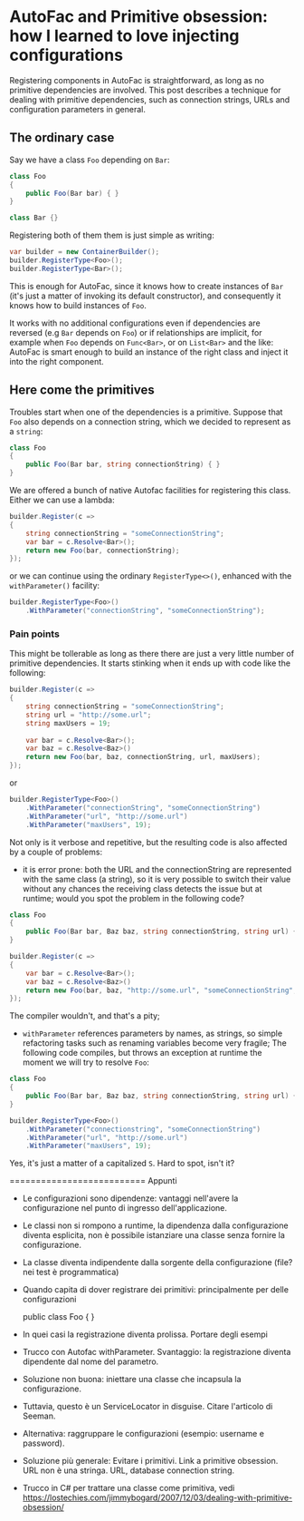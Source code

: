 AutoFac and Primitive obsession: how I learned to love injecting configurations
===============================================================================

Registering components in AutoFac is straightforward, as long as no primitive dependencies are involved. This post describes a technique for dealing with primitive dependencies, such as connection strings, URLs and configuration parameters in general.

## The ordinary case

Say we have a class `Foo` depending on `Bar`: 

```csharp
class Foo
{
    public Foo(Bar bar) { }
}

class Bar {}
```

Registering both of them them is just simple as writing:

```csharp
var builder = new ContainerBuilder();
builder.RegisterType<Foo>();
builder.RegisterType<Bar>();
```

This is enough for AutoFac, since it knows how to create instances of `Bar` (it's just a matter of invoking its default constructor), and consequently it knows how to build instances of `Foo`.

It works with no additional configurations even if dependencies are reversed (e.g `Bar` depends on `Foo`) or if relationships are implicit, for example when `Foo` depends on `Func<Bar>`, or on `List<Bar>` and the like: AutoFac is smart enough to build an instance of the right class and inject it into the right component.

## Here come the primitives

Troubles start when one of the dependencies is a primitive. Suppose that `Foo` also depends on a connection string, which we decided to represent as a `string`:

```csharp
class Foo
{
    public Foo(Bar bar, string connectionString) { }
}
```

We are offered a bunch of native Autofac facilities for registering this class. Either we can use a lambda:

```csharp
builder.Register(c =>
{
    string connectionString = "someConnectionString";
    var bar = c.Resolve<Bar>();
    return new Foo(bar, connectionString);
});
```

or we can continue using the ordinary `RegisterType<>()`, enhanced with the `withParameter()` facility:

```csharp
builder.RegisterType<Foo>()
    .WithParameter("connectionString", "someConnectionString");
```

### Pain points

This might be tollerable as long as there there are just a very little number of primitive dependencies. It starts stinking when it ends up with code like the following:


```csharp
builder.Register(c =>
{
    string connectionString = "someConnectionString";
    string url = "http://some.url";
    string maxUsers = 19;
    
    var bar = c.Resolve<Bar>();
    var baz = c.Resolve<Baz>()
    return new Foo(bar, baz, connectionString, url, maxUsers);
});
```

or

```csharp
builder.RegisterType<Foo>()
	.WithParameter("connectionString", "someConnectionString")
	.WithParameter("url", "http://some.url")
	.WithParameter("maxUsers", 19);
```

Not only is it verbose and repetitive, but the resulting code is also affected by a couple of problems:

* it is error prone: both the URL and the connectionString are represented with the same class (a string), so it is very possible to switch their value without any chances the receiving class detects the issue but at runtime; would you spot the problem in the following code?

```csharp
class Foo
{
    public Foo(Bar bar, Baz baz, string connectionString, string url) { }
}

builder.Register(c =>
{
    var bar = c.Resolve<Bar>();
    var baz = c.Resolve<Baz>()
    return new Foo(bar, baz, "http://some.url", "someConnectionString", 19);
});
```

The compiler wouldn't, and that's a pity;

* `withParameter` references parameters by names, as strings, so simple refactoring tasks such as renaming variables become very fragile;
The following code compiles, but throws an exception at runtime the moment we will try to resolve `Foo`:


```csharp
class Foo
{
    public Foo(Bar bar, Baz baz, string connectionString, string url) { }
}

builder.RegisterType<Foo>()
	.WithParameter("connectionstring", "someConnectionString")
	.WithParameter("url", "http://some.url")
	.WithParameter("maxUsers", 19);
```

Yes, it's just a matter of a capitalized `S`. Hard to spot, isn't it?



==========================
Appunti



* Le configurazioni sono dipendenze: vantaggi nell'avere la configurazione nel punto di ingresso dell'applicazione.
* Le classi non si rompono a runtime, la dipendenza dalla configurazione diventa esplicita, non è possibile istanziare una classe senza fornire la configurazione.
* La classe diventa indipendente dalla sorgente della configurazione (file? nei test è programmatica)
* Quando capita di dover registrare dei primitivi: principalmente per delle configurazioni

    public class Foo { }

* In quei casi la registrazione diventa prolissa. Portare degli esempi
* Trucco con Autofac withParameter. Svantaggio: la registrazione diventa dipendente dal nome del parametro.
* Soluzione non buona: iniettare una classe che incapsula la configurazione.
* Tuttavia, questo è un ServiceLocator in disguise. Citare l'articolo di Seeman.
* Alternativa: raggruppare le configurazioni (esempio: username e password).
* Soluzione più generale: Evitare i primitivi. Link a primitive obsession. URL non è una stringa. URL, database connection string.
* Trucco in C# per trattare una classe come primitiva, vedi https://lostechies.com/jimmybogard/2007/12/03/dealing-with-primitive-obsession/
